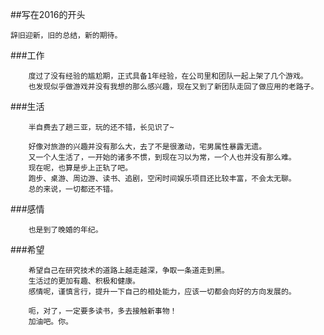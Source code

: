 ##写在2016的开头

`辞旧迎新，旧的总结，新的期待。`

###工作
    
        度过了没有经验的尴尬期，正式具备1年经验，在公司里和团队一起上架了几个游戏。
        也发现似乎做游戏并没有我想的那么感兴趣，现在又到了新团队走回了做应用的老路子。    
    
###生活
    
        半自费去了趟三亚，玩的还不错，长见识了~
    
        好像对旅游的兴趣并没有那么大，去了不是很激动，宅男属性暴露无遗。
        又一个人生活了，一开始的诸多不惯，到现在习以为常，一个人也并没有那么难。
        现在呢，也算是步上正轨了吧。
        跑步、桌游、周边游、读书、追剧，空闲时间娱乐项目还比较丰富，不会太无聊。
        总的来说，一切都还不错。
        
###感情

        也是到了晚婚的年纪。
        
        
        
###希望

        希望自己在研究技术的道路上越走越深，争取一条道走到黑。
        生活过的更加有趣、积极和健康。
        感情呢，谨慎言行，提升一下自己的相处能力，应该一切都会向好的方向发展的。
        
        呃，对了，一定要多读书，多去接触新事物！
        加油吧。你。
       
        
        
        
    
    
    



